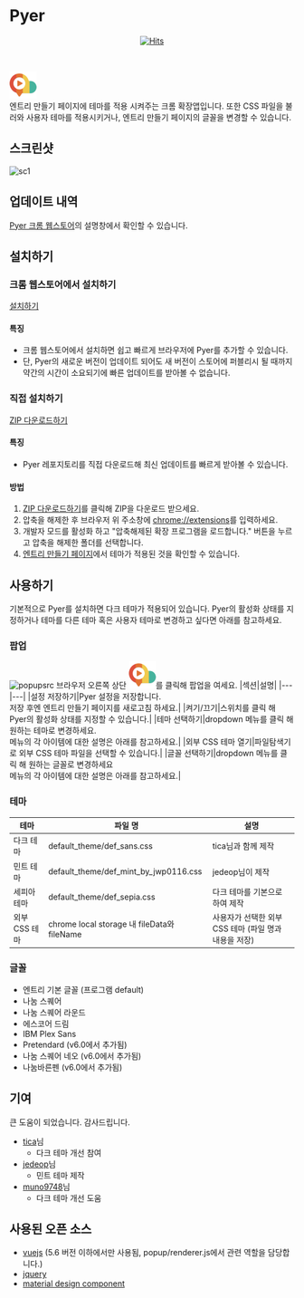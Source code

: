 # Pyer
<div align=center>
  
[![Hits](https://hits.seeyoufarm.com/api/count/incr/badge.svg?url=https%3A%2F%2Fgithub.com%2FWooyeongCho%2FPyer&count_bg=%2379C83D&title_bg=%23555555&icon=ghostery.svg&icon_color=%23E7E7E7&title=hits&edge_flat=false)](https://hits.seeyoufarm.com)

</div>

<br />

![logo](https://raw.githubusercontent.com/WooyeongCho/Pyer/master/icons/icon_48.png)
<br />
엔트리 만들기 페이지에 테마를 적용 시켜주는 크롬 확장앱입니다.
또한 CSS 파일을 불러와 사용자 테마를 적용시키거나, 엔트리 만들기 페이지의 글꼴을 변경할 수 있습니다.

## 스크린샷
![sc1](https://user-images.githubusercontent.com/29038818/91118448-f1efde00-e6cb-11ea-8180-5fe30f09dbeb.png)

## 업데이트 내역
[Pyer 크롬 웹스토어](https://bit.ly/entry_pyer)의 설명창에서 확인할 수 있습니다.

## 설치하기
### 크롬 웹스토어에서 설치하기
[설치하기](https://bit.ly/entry_pyer)
#### 특징
- 크롬 웹스토어에서 설치하면 쉽고 빠르게 브라우저에 Pyer를 추가할 수 있습니다.
- 단, Pyer의 새로운 버전이 업데이트 되어도 새 버전이 스토어에 퍼블리시 될 때까지 약간의 시간이 소요되기에 빠른 업데이트를 받아볼 수 없습니다.

<!-- ### 파이어폭스 애드온 스토어에서 설치하기
[설치하기](http://bit.ly/entry_pyerfox) -->

### 직접 설치하기
[ZIP 다운로드하기](https://github.com/WooyeongCho/Pyer/archive/master.zip)
#### 특징
- Pyer 레포지토리를 직접 다운로드해 최신 업데이트를 빠르게 받아볼 수 있습니다.
#### 방법
1. [ZIP 다운로드하기](https://github.com/WooyeongCho/Pyer/archive/master.zip)를 클릭해 ZIP을 다운로드 받으세요.
2. 압축을 해제한 후 브라우저 위 주소창에 [chrome://extensions](chrome://extensions)를 입력하세요.
3. 개발자 모드를 활성화 하고 "압축해제된 확장 프로그램을 로드합니다." 버튼을 누르고 압축을 해제한 폴더를 선택합니다.
4. [엔트리 만들기 페이지](https://playentry.org/ws)에서 테마가 적용된 것을 확인할 수 있습니다.

## 사용하기
기본적으로 Pyer를 설치하면 다크 테마가 적용되어 있습니다.
Pyer의 활성화 상태를 지정하거나 테마를 다른 테마 혹은 사용자 테마로 변경하고 싶다면 아래를 참고하세요.
### 팝업
![popupsrc](https://user-images.githubusercontent.com/29038818/91635784-35cd4500-ea36-11ea-8375-c1a62adf7abb.png)
브라우저 오른쪽 상단 ![logo](https://raw.githubusercontent.com/WooyeongCho/Pyer/master/icons/icon_48.png)를 클릭해 팝업을 여세요.
|섹션|설명|
|---|---|
|설정 저장하기|Pyer 설정을 저장합니다.<br/>저장 후엔 엔트리 만들기 페이지를 새로고침 하세요.|
|켜기/끄기|스위치를 클릭 해 Pyer의 활성화 상태를 지정할 수 있습니다.|
|테마 선택하기|dropdown 메뉴를 클릭 해 원하는 테마로 변경하세요.<br/>메뉴의 각 아이템에 대한 설명은 아래를 참고하세요.|
|외부 CSS 테마 열기|파일탐색기로 외부 CSS 테마 파일을 선택할 수 있습니다.|
|글꼴 선택하기|dropdown 메뉴를 클릭 해 원하는 글꼴로 변경하세요<br/>메뉴의 각 아이템에 대한 설명은 아래를 참고하세요.|

### 테마
|테마|파일 명|설명|
|---|---|---|
|다크 테마|default_theme/def_sans.css|tica님과 함께 제작|
|민트 테마|default_theme/def_mint_by_jwp0116.css|jedeop님이 제작|
|세피아 테마|default_theme/def_sepia.css|다크 테마를 기본으로 하여 제작|
|외부 CSS 테마|chrome local storage 내 fileData와 fileName|사용자가 선택한 외부 CSS 테마 (파일 명과 내용을 저장)|
### 글꼴
- 엔트리 기본 글꼴 (프로그램 default)
- 나눔 스퀘어
- 나눔 스퀘어 라운드
- 에스코어 드림
- IBM Plex Sans
- Pretendard (v6.0에서 추가됨)
- 나눔 스퀘어 네오 (v6.0에서 추가됨)
- 나눔바른펜 (v6.0에서 추가됨)

## 기여
큰 도움이 되었습니다. 감사드립니다.
- [tica](https://github.com/thoratica)님
  + 다크 테마 개선 참여
- [jedeop](https://github.com/jedeop)님
  + 민트 테마 제작
- [muno9748](https://github.com/muno9748)님
  + 다크 테마 개선 도움

## 사용된 오픈 소스
- [vuejs](https://github.com/vuejs/vue) (5.6 버전 이하에서만 사용됨, popup/renderer.js에서 관련 역할을 담당합니다.)
- [jquery](https://github.com/jquery/jquery)
- [material design component](https://github.com/material-components/material-components-web/)
